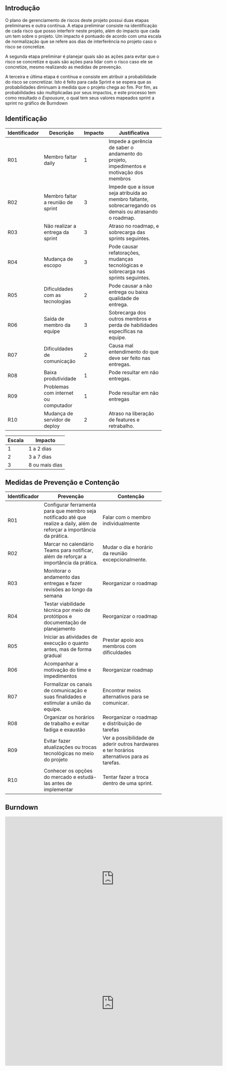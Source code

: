## Introdução

O plano de gerenciamento de riscos deste projeto possui duas etapas preliminares e outra contínua. A etapa preliminar consiste na identificação de cada risco que posso interferir neste projeto, além do impacto que cada um tem sobre o projeto. Um impacto é pontuado de acordo com uma escala de normalização que se refere aos dias de interferência no projeto caso o risco se concretize.

A segunda etapa preliminar é planejar quais são as ações para evitar que o risco se concretize e quais são ações para lidar com o risco caso ele se concretize, mesmo realizando as medidas de prevenção.

A terceira e última etapa é contínua e consiste em atribuir a probabilidade do risco se concretizar. Isto é feito para cada Sprint e se espera que as probabilidades diminuam à medida que o projeto chega ao fim. Por fim, as probabilidades são multiplicadas por seus impactos, e este processo tem como resultado o *Expousure*, o qual tem seus valores mapeados sprint a sprint no gráfico de Burndown

## Identificação 

| Identificador | Descrição                            | Impacto | Justificativa
| -------- | ------------------------------------ | ------- | -------
| R01      | Membro faltar daily                  | 1       | Impede a gerência de saber o andamento do projeto, impedimentos e motivação dos membros|
| R02      | Membro faltar a reunião de sprint    | 3       | Impede que a issue seja atribuída ao membro faltante, sobrecarregando os demais ou atrasando o roadmap.
| R03      | Não realizar a entrega da sprint     | 3       | Atraso no roadmap, e sobrecarga das sprints seguintes.
| R04      | Mudança de escopo                    | 3       | Pode causar refatorações, mudanças tecnológicas e sobrecarga nas sprints seguintes.
| R05      | Dificuldades com as tecnologias      | 2       | Pode causar a não entrega ou baixa qualidade de entrega.
| R06      | Saída de membro da equipe            | 3       | Sobrecarga dos outros membros e perda de habilidades específicas na equipe.
| R07      | Dificuldades de comunicação          | 2       | Causa mal entendimento do que deve ser feito nas entregas.
| R08      | Baixa produtividade                  | 1       | Pode resultar em não entregas.
| R09      | Problemas com internet ou computador | 1       | Pode resultar em não entregas
| R10      | Mudança de servidor de deploy        | 2       | Atraso na liberação de features e retrabalho.

| Escala | Impacto                            | 
| -------- | ------------------------------------ | 
| 1      | 1 a 2 dias                  | 
| 2      | 3 a 7 dias   | 
| 3      | 8 ou mais dias    | 



## Medidas de Prevenção e Contenção
| Identificador | Prevenção                            | Contenção |
| -------- | ------------------------------------ | ------- |
| R01      | Configurar ferramenta para que membro seja notificado até que realize a daily, além de reforçar a importância da prática.               |  Falar com o membro individualmente  |
| R02      | Marcar no calendário Teams para notificar,  além de reforçar a importância da prática.     | Mudar o dia e horário da reunião excepcionalmente.
| R03      |  Monitorar o andamento das entregas e fazer revisões ao longo da semana   | Reorganizar o roadmap |
| R04      |   Testar viabilidade técnica por meio de protótipos e documentação de planejamento    |Reorganizar o roadmap |
| R05      |   Iniciar as atividades de execução o quanto antes, mas de forma gradual  | Prestar apoio aos membros com dificuldades
| R06      | Acompanhar a motivação do time e impedimentos   | Reorganizar roadmap |
| R07      |  Formalizar os canais de comunicação e suas finalidades e estimular a união da equipe.   | Encontrar meios alternativos para se comunicar. 
| R08      |  Organizar os horários de trabalho e evitar fadiga e exaustão  | Reorganizar o roadmap e distribuição de tarefas
| R09      |  Evitar fazer atualizações ou trocas tecnológicas no meio do projeto   | Ver a possibilidade de aderir outros hardwares e ter horários alternativos para as tarefas.
| R10      |  Conhecer os opções do mercado e estudá-las antes de implementar    | Tentar fazer a troca dentro de uma sprint.

## Burndown

<iframe
  src="https://docs.google.com/spreadsheets/d/e/2PACX-1vTg_BVS-wVBtDl00VvJyM4GzRYlKYsPOqCd9xFT6dIOmKbf1SZfodZaWLdycIR0pg_E6hweG_8ZQqr8/pubchart?oid=1049940751&format=interactive"
  width="700"
  height="400"
  frameborder="0">
</iframe>

<iframe
  src="https://docs.google.com/spreadsheets/d/e/2PACX-1vTg_BVS-wVBtDl00VvJyM4GzRYlKYsPOqCd9xFT6dIOmKbf1SZfodZaWLdycIR0pg_E6hweG_8ZQqr8/pubchart?oid=932812858&format=interactive"
  width="700"
  height="400"
  frameborder="0">
</iframe>

